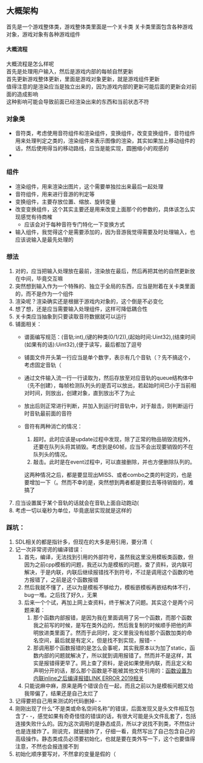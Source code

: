 ﻿## 大概架构
首先是一个游戏整体类，游戏整体类里面是一个关卡类
关卡类里面包含各种游戏对象，游戏对象有各种游戏组件
#### 大概流程
大概流程是怎么样呢  
首先是处理用户输入，然后是游戏内部的每帧自然更新  
首先更新游戏整体更新，里面是游戏对象更新，就是游戏组件更新  
值得注意的是渲染应当是独立出来的，因为游戏内部的更新可能后面的更新会对前面的造成影响  
这种影响可能会导致前面已经渲染出来的东西和当前状态不符  

### 对象类
+ 音符类，考虑使用音符组件和渲染组件，变换组件，改变变换组件，音符组件用来处理判定之类的，渲染组件来表示图像的渲染，其实如果加上移动组件的话，然后使用得当的移动路线，应当是能实现，圆圈缩小的观感的  
+ 

### 组件
+ 渲染组件，用来渲染出图片，这个需要单独拉出来最后一起处理
+ 音符组件，用来进行音游的判定等
+ 变换组件，主要存放位置、缩放、旋转变量
+ 改变变换组件，这个其实主要还是用来改变上面那个的参数的，具体该怎么实现感觉有待商榷
    + 应该会对于每种音符专门特化一下变换方式
+ 输入组件，我觉得这个是需要添加的，因为音游我觉得需要及时处理输入，也应该说输入是最先处理的

### 想法
1. 对的，应当把输入处理放在最前，渲染放在最后，然后再把其他的自然更新放在中间，毕竟交互嘛
1. 突然想到输入作为一个特殊的、独立于全局的东西，应当是附着在关卡类里面的，而不是作为一个组件
1. 渲染呢？渲染确实还是根据于游戏内对象的，这个倒是不必变化
1. 想了想，还是应当需要输入处理组件，这样可降低耦合性
1. 关卡类应当抽象到只要读取音符数据就可以运行
1. 铺面相关：
    + 谱面编写规范：(音轨:int),(键的种类(0/1/2)),(起始时间:Uint32),(结束时间(如果有的话):Uint32),{便于读写，最后都加了逗号
    + 铺面文件开头第一行应当是单个数字，表示有几个音轨（？先不搞这个，考虑固定音轨（
    + 通过文件输入流一行一行读取为，然后存放至对应音轨的queue结构体中（先不创建），每帧检测队列头的是否可以放出，若起始时间已小于当前相对时间，则放出，创建对象，直到放出不了为止
    + 放出后则正常进行判断，并加入到运行时音轨中，对于敲击，则判断运行时音轨最前面的音符
    + 音符有两种消亡的情况：
        1. 超时。此时应该是update过程中发现，除了正常的物品销毁流程外，还要在队列头将其销毁。考虑到是60帧，应当不会出现要销毁的不在队列头的情况。
        2. 敲击。此时是在event过程中，可以直接删除，并也方便删除队列的。

        这两种情况之后，都是要显现出MISS、或者combo之类的判定的，也是要增加一下（。然而不幸的是，突然想到两者都是要拉去等待销毁的，难搞了
1. 应当设置属于某个音轨的话就会在音轨上面自动跑动(
1. 考虑一切以毫秒为单位，毕竟底层实现就是这样的

### 踩坑：
1. SDL相关的都是指针多，但现在的大多是用引用，要分清（
2. 记一次非常谔谔的编译错误：
    1. 首先，编译，无法找到引用的外部符号，虽然我这里没用模板类函数，但因为之前cpp模板的问题，我还以为是模板的问题，查了资料，说内联可解决，于是内联，内联后继续报错找不到符号，不过是调用这个函数的地方报错了，之前是这个函数报错
    1. 然后我就不懂了，还以为是模板不够给力，模板嵌模板再嵌结构体不行，bug一堆。之后找了好久，无果
    1. 后来一个个试，再加上网上查资料，终于解决了问题。其实这个是两个问题来着：
        1. 那个函数内部报错，是因为我在里面调用了另一个函数，而那个函数我之前写的时候，是写在类外边的，然后我复制的时候顺手把他的声明放进类里面了。然而于此同时，定义里我没有给那个函数加类的命名空间，最后就是有定义，但是找不到实现，报错- -
        2. 那调用那个函数报错的是怎么会事呢，其实我原本以为加了static，函数内部的问题就解决了，所以就到调用报错了。然而并不是这样，其实是报错得更早了。网上查了资料，是说如果使用内联，而且定义和声明分开的话，那么那个函数是不能被其他文件引用的：[函数设置为内联inline之后编译报错LINK ERROR 2019相关](https://blog.csdn.net/LL596214569/article/details/83794264)
    1. 只能说麻中麻，原来是两个错误合在一起，而且之前以为是模板问题又给我带偏了，结果还是自己太烂了
1. 记得要把自己用来测试的代码删掉- -
1. 刚刚出现了什么“不是类或命名空间名称”的错误，后面发现又是头文件相互包含了- -，感觉如果有奇奇怪怪的错误的话，有很大可能是头文件乱套了，包括连接失败什么的。因为这次调用的是静态成员，所以才说找不到类，不然估计也是连接炸了。刚说完，就链接炸了，仔细一看，竟然写出了自己包含自己的高级操作。静态类成员必须要初始化，也就是要在类外写一下，这个也要值得注意，不然也会报连接不到
1. 初始化顺序要写对，不然拿的变量是假的（